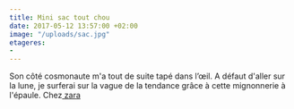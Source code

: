 ```yaml
---
title: Mini sac tout chou
date: 2017-05-12 13:57:00 +02:00
image: "/uploads/sac.jpg"
etageres:
- 
---
```


Son côté cosmonaute m'a tout de suite tapé dans l’œil. A défaut d'aller sur la lune, je surferai sur la vague de la tendance grâce à cette mignonnerie à l'épaule. Chez[ zara ](https://www.zara.com/fr/fr/femme/sacs/petits-sacs/mini-shopper-avec-anses-m%C3%A9talliques-c712008p4088536.html)